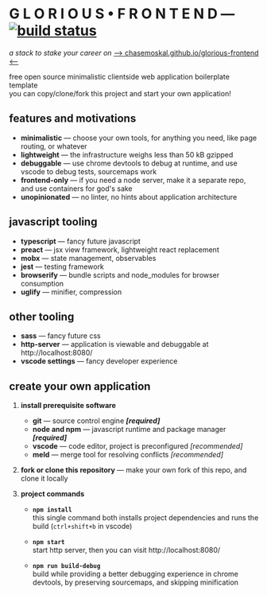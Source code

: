 
# G L O R I O U S • F R O N T E N D — [![build status](https://travis-ci.org/ChaseMoskal/glorious-frontend.svg?branch=master)](https://travis-ci.org/ChaseMoskal/glorious-frontend)

*a stack to stake your career on* [⟶ chasemoskal.github.io/glorious-frontend ⟵](https://chasemoskal.github.io/glorious-frontend/)

free open source minimalistic clientside web application boilerplate template  
you can copy/clone/fork this project and start your own application!  

## features and motivations

- **minimalistic** — choose your own tools, for anything you need, like page routing, or whatever
- **lightweight** — the infrastructure weighs less than 50 kB gzipped
- **debuggable** — use chrome devtools to debug at runtime, and use vscode to debug tests, sourcemaps work
- **frontend-only** — if you need a node server, make it a separate repo, and use containers for god's sake
- **unopinionated** — no linter, no hints about application architecture

## javascript tooling

- **typescript** — fancy future javascript
- **preact** — jsx view framework, lightweight react replacement
- **mobx** — state management, observables
- **jest** — testing framework
- **browserify** — bundle scripts and node_modules for browser consumption
- **uglify** — minifier, compression

## other tooling

- **sass** — fancy future css
- **http-server** — application is viewable and debuggable at http://localhost:8080/
- **vscode settings** — fancy developer experience

## create your own application

1. **install prerequisite software**

	- **git** — source control engine ***[required]***
	- **node and npm** — javascript runtime and package manager ***[required]***
	- **vscode** — code editor, project is preconfigured *[recommended]*
	- **meld** — merge tool for resolving conflicts *[recommended]*

2. **fork or clone this repository** — make your own fork of this repo, and clone it locally

3. **project commands**

	- **`npm install`**  
		this single command both installs project dependencies and runs the build (`ctrl+shift+b` in vscode)

	- **`npm start`**  
		start http server, then you can visit http://localhost:8080/

	- **`npm run build-debug`**  
		build while providing a better debugging experience in chrome devtools, by preserving sourcemaps, and skipping minification
